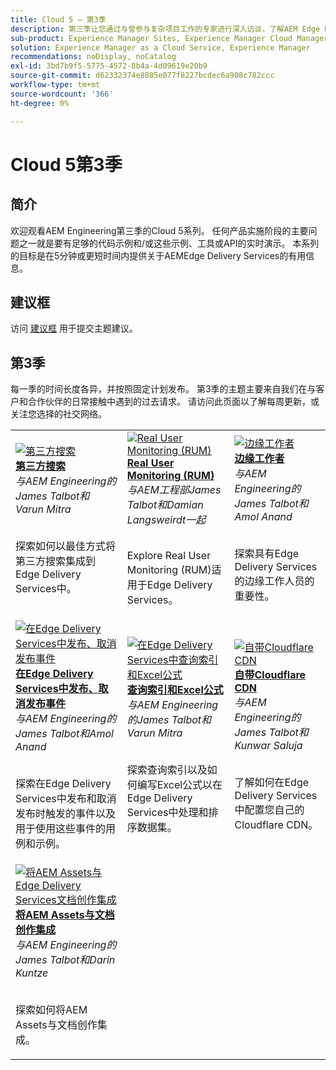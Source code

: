 ```yaml
---
title: Cloud 5 — 第3季
description: 第三季让您通过与曾参与复杂项目工作的专家进行深入访谈，了解AEM Edge Delivery服务
sub-product: Experience Manager Sites, Experience Manager Cloud Manager, Experience Manager Assets
solution: Experience Manager as a Cloud Service, Experience Manager
recommendations: noDisplay, noCatalog
exl-id: 3bd7b9f5-5775-4572-8b4a-4d09619e20b9
source-git-commit: d62332374e8885e077f8227bcdec6a908c782ccc
workflow-type: tm+mt
source-wordcount: '366'
ht-degree: 0%

---
```


# Cloud 5第3季

## 简介

欢迎观看AEM Engineering第三季的Cloud 5系列。 任何产品实施阶段的主要问题之一就是要有足够的代码示例和/或这些示例、工具或API的实时演示。 本系列的目标是在5分钟或更短时间内提供关于AEMEdge Delivery Services的有用信息。

## 建议框

访问 [建议框](https://forms.office.com/r/74P5Xz4UH0) 用于提交主题建议。

## 第3季

每一季的时间长度各异，并按照固定计划发布。 第3季的主题主要来自我们在与客户和合作伙伴的日常接触中遇到的过去请求。 请访问此页面以了解每周更新，或关注您选择的社交网络。

<table>
    <tr>
        <td>
            <a href="./season-3/cloud5-3rd-party-search.md">
                <img alt="第三方搜索" src="https://video.tv.adobe.com/v/3427040?format=jpeg"/>
            </a>
            <div>
                <a href="./season-3/cloud5-3rd-party-search.md">
                <strong>第三方搜索</strong></a>        
                <br/><em>与AEM Engineering的James Talbot和Varun Mitra</em>
            </div>
            <p>
                <br/>
                探索如何以最佳方式将第三方搜索集成到Edge Delivery Services中。
            </p>
        </td>   
        <td>
            <a href="./season-3/cloud5-rum.md">
                <img alt="Real User Monitoring (RUM)" src="https://video.tv.adobe.com/v/3427495?format=jpeg"/>
            </a>
            <div>
                <a href="./season-3/cloud5-rum.md">
                <strong>Real User Monitoring (RUM)</strong></a>        
                <br/><em>与AEM工程部James Talbot和Damian Langsweirdt一起</em>
            </div>
            <p>
                <br/>
                Explore Real User Monitoring (RUM)适用于Edge Delivery Services。
            </p>
        </td>   
        <td>
            <a href="./season-3/cloud5-edge-workers.md">
                <img alt="边缘工作者" src="https://video.tv.adobe.com/v/3427589?format=jpeg"/>
            </a>
            <div>
                <a href="./season-3/cloud5-edge-workers.md">
                <strong>边缘工作者</strong></a>        
                <br/><em>与AEM Engineering的James Talbot和Amol Anand</em>
            </div>
            <p>
                <br/>
                探索具有Edge Delivery Services的边缘工作人员的重要性。
            </p>
        </td>   
    </tr>
    <tr>
        <td>
            <a href="./season-3/cloud5-publish-events.md">
                <img alt="在Edge Delivery Services中发布、取消发布事件" src="https://video.tv.adobe.com/v/3427681?format=jpeg"/>
            </a>
            <div>
                <a href="./season-3/cloud5-publish-events.md">
                <strong>在Edge Delivery Services中发布、取消发布事件</strong></a>        
                <br/><em>与AEM Engineering的James Talbot和Amol Anand</em>
            </div>
            <p>
                <br/>
                探索在Edge Delivery Services中发布和取消发布时触发的事件以及用于使用这些事件的用例和示例。
            </p>
        </td>  
        <td>
            <a href="./season-3/cloud5-query-indexes.md">
                <img alt="在Edge Delivery Services中查询索引和Excel公式" src="https://video.tv.adobe.com/v/3427787?format=jpeg"/>
            </a>
            <div>
                <a href="./season-3/cloud5-query-indexes.md">
                <strong>查询索引和Excel公式 </strong></a>        
                <br/><em>与AEM Engineering的James Talbot和Varun Mitra</em>
            </div>
            <p>
                <br/>
                探索查询索引以及如何编写Excel公式以在Edge Delivery Services中处理和排序数据集。
            </p>
        </td>  
        <td>
            <a href="./season-3/cloud5-byo-cloudflare-cdn.md">
                <img alt="自带Cloudflare CDN" src="https://video.tv.adobe.com/v/3428100?format=jpeg"/>
            </a>
            <div>
                <a href="./season-3/cloud5-byo-cloudflare-cdn.md">
                <strong>自带Cloudflare CDN</strong></a>        
                <br/><em>与AEM Engineering的James Talbot和Kunwar Saluja</em>
            </div>
            <p>
                <br/>
                了解如何在Edge Delivery Services中配置您自己的Cloudflare CDN。
            </p>
        </td>           
    </tr>  
    <tr>
        <td>
            <a href="./season-3/cloud5-integrate-assets.md">
                <img alt="将AEM Assets与Edge Delivery Services文档创作集成" src="https://video.tv.adobe.com/v/3428302?format=jpeg"/>
            </a>
            <div>
                <a href="./season-3/cloud5-integrate-assets.md">
                <strong>将AEM Assets与文档创作集成</strong></a>        
                <br/><em>与AEM Engineering的James Talbot和Darin Kuntze</em>
            </div>
            <p>
                <br/>
                探索如何将AEM Assets与文档创作集成。
            </p>
        </td>        
    </tr>      
</table>

